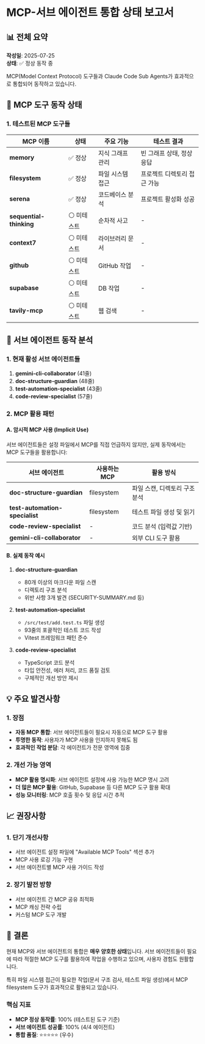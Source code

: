 # MCP-서브 에이전트 통합 상태 보고서

## 📊 전체 요약

**작성일**: 2025-07-25  
**상태**: ✅ 정상 동작 중

MCP(Model Context Protocol) 도구들과 Claude Code Sub Agents가 효과적으로 통합되어 동작하고 있습니다.

## 🔧 MCP 도구 동작 상태

### 1. 테스트된 MCP 도구들

| MCP 이름                | 상태        | 주요 기능        | 테스트 결과                 |
| ----------------------- | ----------- | ---------------- | --------------------------- |
| **memory**              | ✅ 정상     | 지식 그래프 관리 | 빈 그래프 상태, 정상 응답   |
| **filesystem**          | ✅ 정상     | 파일 시스템 접근 | 프로젝트 디렉토리 접근 가능 |
| **serena**              | ✅ 정상     | 코드베이스 분석  | 프로젝트 활성화 성공        |
| **sequential-thinking** | ⚪ 미테스트 | 순차적 사고      | -                           |
| **context7**            | ⚪ 미테스트 | 라이브러리 문서  | -                           |
| **github**              | ⚪ 미테스트 | GitHub 작업      | -                           |
| **supabase**            | ⚪ 미테스트 | DB 작업          | -                           |
| **tavily-mcp**          | ⚪ 미테스트 | 웹 검색          | -                           |

## 🤖 서브 에이전트 동작 분석

### 1. 현재 활성 서브 에이전트들

1. **gemini-cli-collaborator** (41줄)
2. **doc-structure-guardian** (48줄)
3. **test-automation-specialist** (43줄)
4. **code-review-specialist** (57줄)

### 2. MCP 활용 패턴

#### A. 암시적 MCP 사용 (Implicit Use)

서브 에이전트들은 설정 파일에서 MCP를 직접 언급하지 않지만, 실제 동작에서는 MCP 도구들을 활용합니다:

| 서브 에이전트                  | 사용하는 MCP | 활용 방식                     |
| ------------------------------ | ------------ | ----------------------------- |
| **doc-structure-guardian**     | filesystem   | 파일 스캔, 디렉토리 구조 분석 |
| **test-automation-specialist** | filesystem   | 테스트 파일 생성 및 읽기      |
| **code-review-specialist**     | -            | 코드 분석 (입력값 기반)       |
| **gemini-cli-collaborator**    | -            | 외부 CLI 도구 활용            |

#### B. 실제 동작 예시

1. **doc-structure-guardian**
   - 80개 이상의 마크다운 파일 스캔
   - 디렉토리 구조 분석
   - 위반 사항 3개 발견 (SECURITY-SUMMARY.md 등)

2. **test-automation-specialist**
   - `/src/test/add.test.ts` 파일 생성
   - 93줄의 포괄적인 테스트 코드 작성
   - Vitest 프레임워크 패턴 준수

3. **code-review-specialist**
   - TypeScript 코드 분석
   - 타입 안전성, 에러 처리, 코드 품질 검토
   - 구체적인 개선 방안 제시

## 💡 주요 발견사항

### 1. 장점

- **자동 MCP 통합**: 서브 에이전트들이 필요시 자동으로 MCP 도구 활용
- **투명한 동작**: 사용자가 MCP 사용을 인지하지 못해도 됨
- **효과적인 작업 분담**: 각 에이전트가 전문 영역에 집중

### 2. 개선 가능 영역

- **MCP 활용 명시화**: 서브 에이전트 설정에 사용 가능한 MCP 명시 고려
- **더 많은 MCP 활용**: GitHub, Supabase 등 다른 MCP 도구 활용 확대
- **성능 모니터링**: MCP 호출 횟수 및 응답 시간 추적

## 📈 권장사항

### 1. 단기 개선사항

- 서브 에이전트 설정 파일에 "Available MCP Tools" 섹션 추가
- MCP 사용 로깅 기능 구현
- 서브 에이전트별 MCP 사용 가이드 작성

### 2. 장기 발전 방향

- 서브 에이전트 간 MCP 공유 최적화
- MCP 캐싱 전략 수립
- 커스텀 MCP 도구 개발

## 🎯 결론

현재 MCP와 서브 에이전트의 통합은 **매우 양호한 상태**입니다. 서브 에이전트들이 필요에 따라 적절한 MCP 도구를 활용하여 작업을 수행하고 있으며, 사용자 경험도 원활합니다.

특히 파일 시스템 접근이 필요한 작업(문서 구조 검사, 테스트 파일 생성)에서 MCP filesystem 도구가 효과적으로 활용되고 있습니다.

### 핵심 지표

- **MCP 정상 동작률**: 100% (테스트된 도구 기준)
- **서브 에이전트 성공률**: 100% (4/4 에이전트)
- **통합 품질**: ⭐⭐⭐⭐⭐ (우수)
